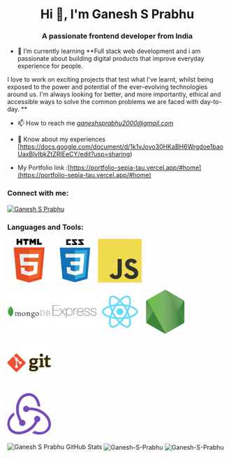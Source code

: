 <h1 align="center">Hi 👋, I'm Ganesh S Prabhu</h1>
<h3 align="center">A passionate frontend developer from India</h3>

- 🌱 I’m currently learning **Full stack web development and i am  passionate about building digital products that improve everyday experience for people.

I love to work on exciting projects that test what I've learnt, whilst being exposed to the power and potential of the ever-evolving technologies around us. I'm always looking for better, and more importantly, ethical and accessible ways to solve the common problems we are faced with day-to-day.  **

- 📫 How to reach me *ganeshsprabhu2000@gmail.com*

- 📄 Know about my experiences [https://docs.google.com/document/d/1k1vJovo30HKaBH6Wrgdoe1baoUaxBlvIbkZtZRIEeCY/edit?usp=sharing)
- My Portfolio link :[https://portfolio-sepia-tau.vercel.app/#home](https://portfolio-sepia-tau.vercel.app/#home)

<h3 align="left">Connect with me:</h3>
<p align="left">
<a href="https://www.linkedin.com/in/ganesh-s-prabhu/" target="blank"><img align="center" src="https://raw.githubusercontent.com/rahuldkjain/github-profile-readme-generator/master/src/images/icons/Social/linked-in-alt.svg" alt="Ganesh S Prabhu" height="30" width="40" /></a>

</p>

<h3 align="left">Languages and Tools:</h3>
<code><img height="100"  src="https://raw.githubusercontent.com/github/explore/80688e429a7d4ef2fca1e82350fe8e3517d3494d/topics/html/html.png"></code>
<code><img height="100" src="https://raw.githubusercontent.com/github/explore/80688e429a7d4ef2fca1e82350fe8e3517d3494d/topics/css/css.png"></code>
<code><img height="100" src="https://raw.githubusercontent.com/github/explore/80688e429a7d4ef2fca1e82350fe8e3517d3494d/topics/javascript/javascript.png"></code>

<code><img height="100" src="https://raw.githubusercontent.com/github/explore/80688e429a7d4ef2fca1e82350fe8e3517d3494d/topics/mongodb/mongodb.png"></code>
<code><img height="100" src="https://raw.githubusercontent.com/github/explore/80688e429a7d4ef2fca1e82350fe8e3517d3494d/topics/express/express.png"></code>
<code><img height="100" src="https://raw.githubusercontent.com/github/explore/80688e429a7d4ef2fca1e82350fe8e3517d3494d/topics/react/react.png"></code>
<code><img height="100" src="https://raw.githubusercontent.com/github/explore/80688e429a7d4ef2fca1e82350fe8e3517d3494d/topics/nodejs/nodejs.png"></code>


<code><img height="100" src="https://raw.githubusercontent.com/github/explore/80688e429a7d4ef2fca1e82350fe8e3517d3494d/topics/git/git.png"></code>
 
  <img src="https://github.com/devicons/devicon/blob/master/icons/redux/redux-original.svg" title="Redux" alt="Redux " width="100" height="100"/>&nbsp;

<img src="https://github-readme-stats.vercel.app/api?username=Ganesh-S-Prabhu&show_icons=true&hide_border=true&count_private=true&theme=shades-of-purple&icon_color=fad000" alt="Ganesh S Prabhu GitHub Stats">
<img align="center" src="https://github-readme-streak-stats.herokuapp.com/?user=Ganesh-S-Prabhu&count_private=true&theme=radical" alt="Ganesh-S-Prabhu" />
<img align="center" width=500 src="https://github-readme-stats.vercel.app/api/top-langs/?username=Ganesh-S-Prabhu&count_private=true&theme=radical" alt="Ganesh-S-Prabhu" />

